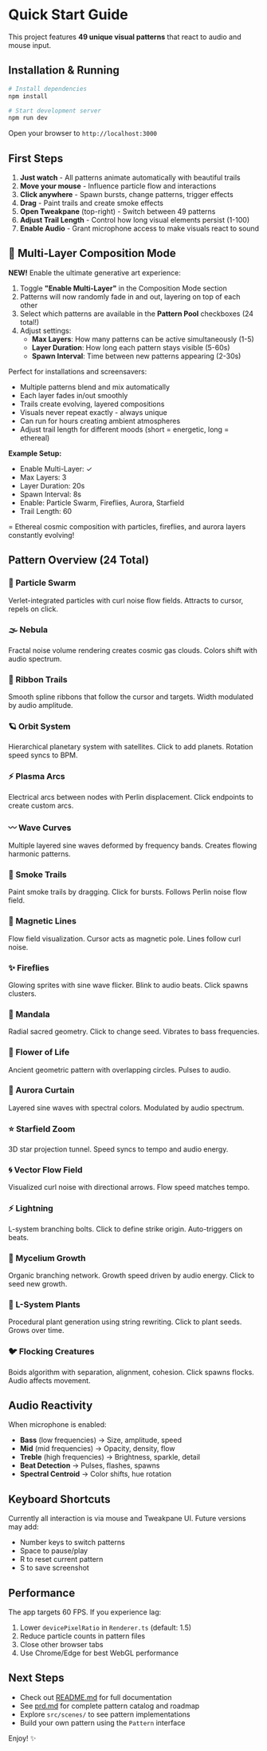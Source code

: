 # Quick Start Guide

This project features **49 unique visual patterns** that react to audio and mouse input.

## Installation & Running

```bash
# Install dependencies
npm install

# Start development server
npm run dev
```

Open your browser to `http://localhost:3000`

## First Steps

1. **Just watch** - All patterns animate automatically with beautiful trails
2. **Move your mouse** - Influence particle flow and interactions
3. **Click anywhere** - Spawn bursts, change patterns, trigger effects
4. **Drag** - Paint trails and create smoke effects
5. **Open Tweakpane** (top-right) - Switch between 49 patterns
6. **Adjust Trail Length** - Control how long visual elements persist (1-100)
7. **Enable Audio** - Grant microphone access to make visuals react to sound

## 🎨 Multi-Layer Composition Mode

**NEW!** Enable the ultimate generative art experience:

1. Toggle **"Enable Multi-Layer"** in the Composition Mode section
2. Patterns will now randomly fade in and out, layering on top of each other
3. Select which patterns are available in the **Pattern Pool** checkboxes (24 total!)
4. Adjust settings:
   - **Max Layers**: How many patterns can be active simultaneously (1-5)
   - **Layer Duration**: How long each pattern stays visible (5-60s)
   - **Spawn Interval**: Time between new patterns appearing (2-30s)

Perfect for installations and screensavers:
- Multiple patterns blend and mix automatically
- Each layer fades in/out smoothly
- Trails create evolving, layered compositions
- Visuals never repeat exactly - always unique
- Can run for hours creating ambient atmospheres
- Adjust trail length for different moods (short = energetic, long = ethereal)

**Example Setup:**
- Enable Multi-Layer: ✓
- Max Layers: 3
- Layer Duration: 20s
- Spawn Interval: 8s
- Enable: Particle Swarm, Fireflies, Aurora, Starfield
- Trail Length: 60

= Ethereal cosmic composition with particles, fireflies, and aurora layers constantly evolving!

## Pattern Overview (24 Total)

### 🌊 Particle Swarm
Verlet-integrated particles with curl noise flow fields. Attracts to cursor, repels on click.

### 🌫️ Nebula
Fractal noise volume rendering creates cosmic gas clouds. Colors shift with audio spectrum.

### 🎀 Ribbon Trails  
Smooth spline ribbons that follow the cursor and targets. Width modulated by audio amplitude.

### 🪐 Orbit System
Hierarchical planetary system with satellites. Click to add planets. Rotation speed syncs to BPM.

### ⚡ Plasma Arcs
Electrical arcs between nodes with Perlin displacement. Click endpoints to create custom arcs.

### 〰️ Wave Curves
Multiple layered sine waves deformed by frequency bands. Creates flowing harmonic patterns.

### 💨 Smoke Trails
Paint smoke trails by dragging. Click for bursts. Follows Perlin noise flow field.

### 🧲 Magnetic Lines
Flow field visualization. Cursor acts as magnetic pole. Lines follow curl noise.

### ✨ Fireflies
Glowing sprites with sine wave flicker. Blink to audio beats. Click spawns clusters.

### 🌸 Mandala
Radial sacred geometry. Click to change seed. Vibrates to bass frequencies.

### 🌺 Flower of Life
Ancient geometric pattern with overlapping circles. Pulses to audio.

### 🌈 Aurora Curtain
Layered sine waves with spectral colors. Modulated by audio spectrum.

### ⭐ Starfield Zoom
3D star projection tunnel. Speed syncs to tempo and audio energy.

### 🌀 Vector Flow Field
Visualized curl noise with directional arrows. Flow speed matches tempo.

### ⚡ Lightning
L-system branching bolts. Click to define strike origin. Auto-triggers on beats.

### 🍄 Mycelium Growth
Organic branching network. Growth speed driven by audio energy. Click to seed new growth.

### 🌿 L-System Plants
Procedural plant generation using string rewriting. Click to plant seeds. Grows over time.

### 🐦 Flocking Creatures
Boids algorithm with separation, alignment, cohesion. Click spawns flocks. Audio affects movement.

## Audio Reactivity

When microphone is enabled:
- **Bass** (low frequencies) → Size, amplitude, speed
- **Mid** (mid frequencies) → Opacity, density, flow
- **Treble** (high frequencies) → Brightness, sparkle, detail
- **Beat Detection** → Pulses, flashes, spawns
- **Spectral Centroid** → Color shifts, hue rotation

## Keyboard Shortcuts

Currently all interaction is via mouse and Tweakpane UI. Future versions may add:
- Number keys to switch patterns
- Space to pause/play
- R to reset current pattern
- S to save screenshot

## Performance

The app targets 60 FPS. If you experience lag:
1. Lower `devicePixelRatio` in `Renderer.ts` (default: 1.5)
2. Reduce particle counts in pattern files
3. Close other browser tabs
4. Use Chrome/Edge for best WebGL performance

## Next Steps

- Check out [README.md](./README.md) for full documentation
- See [prd.md](./prd.md) for complete pattern catalog and roadmap
- Explore `src/scenes/` to see pattern implementations
- Build your own pattern using the `Pattern` interface

Enjoy! ✨


